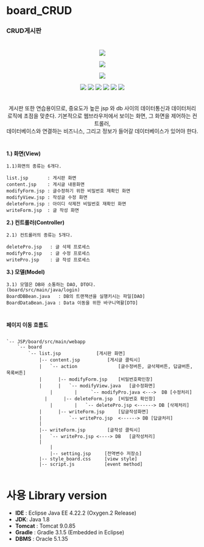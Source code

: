 # board_CRUD
<h3>CRUD게시판<h3>
  
#
<p align="center">
<img src="https://user-images.githubusercontent.com/103496262/164418272-2f3c908a-87fa-4b1d-80cd-8ad5ed86416c.gif">
</p>


<p align="center">
<img src="https://user-images.githubusercontent.com/103496262/164418280-177a6d34-3a49-4d39-ac4f-688dabdc7433.gif">
</p>


<p align="center">
<img src="https://user-images.githubusercontent.com/103496262/164418286-4c43b406-1f1c-4653-8995-c9a234bedeb6.gif">
</p>

<div align=center> 
   	<img src="https://img.shields.io/badge/java-007396?style=for-the-badge&logo=java&logoColor=white"> 
   	<img src="https://img.shields.io/badge/html5-E34F26?style=for-the-badge&logo=html5&logoColor=white"> 
	<img src="https://img.shields.io/badge/css-1572B6?style=for-the-badge&logo=css3&logoColor=white"> 
 	<img src="https://img.shields.io/badge/javascript-F7DF1E?style=for-the-badge&logo=javascript&logoColor=black"> 
	<img src="https://img.shields.io/badge/oracle-F80000?style=for-the-badge&logo=oracle&logoColor=white">
	<img src="https://img.shields.io/badge/eclipse-IDE-F7DF1E?style=for-the-badge&logo=eclipse&logoColor=black">
	
</div>
<br><br>

<div align=center> 
	게시판 또한 연습용이므로, 중요도가 높은 jsp 와 db 사이의 데이터통신과 데이터처리 로직에 초점을 맞춘다.
	기본적으로 웹브라우저에서 보이는 화면, 그 화면을 제어하는 컨트롤러,<br>
	데이터베이스와 연결하는 비즈니스, 그리고 정보가 들어갈 데이터베이스가 있어야 한다.
</div>

#
**1.) 화면(View)**

	1.1)화면의 종류는 6개다.

	list.jsp       : 게시판 화면
	content.jsp    : 게시글 내용화면
	modifyForm.jsp : 글수정하기 위한 비밀번호 재확인 화면
	modifyView.jsp : 작성글 수정 화면
	deleteForm.jsp : 아이디 삭제전 비밀번호 재확인 화면  
	writeForm.jsp  : 글 작성 화면
	 

**2.) 컨트롤러(Controller)**

	2.1) 컨트롤러의 종류는 5개다.
	
	deletePro.jsp	: 글 삭제 프로세스
	modifyPro.jsp	: 글 수정 프로세스
	writePro.jsp	: 글 작성 프로세스
	

**3.) 모델(Model)**

	3.1) 모델은 DB와 소통하는 DAO, DTO다.
	(board/src/main/java/login)
	BoardDBBean.java   : DB의 트랜잭션을 실행키시는 파일[DAO]
	BoardDataBean.java : Data 이동을 위한 바구니역활[DTO]






#
**페이지 이동 흐름도** 
```

`-- JSP/board/src/main/webapp
	`-- board
	    `-- list.jsp 			 [게시판 화면]
	        |-- content.jsp			 [게시글 클릭시]
	        |   `-- action      		 [글수정버튼, 글삭제버튼, 답글버튼, 목록버튼]
	        |      |-- modifyForm.jsp	 [비밀번호확인창]
	        |      |   `-- modifyView.java	 [글수정화면]
		    	|	     |	   `-- modifyPro.java <--->  DB [수정처리]        
		      |      |-- deleteForm.jsp  [비밀번호 확인창]
			    |	     |   `-- deletePro.jsp <------> DB [삭제처리]
	        |      |-- writeForm.jsp  	 [답글작성화면]
	        |          `-- writePro.jsp  <------> DB [답글처리]
	        |              
	        |-- writeForm.jsp 		 [글작성 클릭시]
	        |   `-- writePro.jsp <----> DB 	 [글작성처리] 
	        |     
		    	| 
		    	|-- setting.jsp 	[전역변수 저장소]
	        |-- style_board.css		[view style]
	        |-- script.js			[event method]
	
```
	
# 사용 Library version
	
-   **IDE**  : Eclipse Java EE 4.22.2 (Oxygen.2 Release)
-   **JDK**: Java 1.8
-   **Tomcat**  : Tomcat 9.0.85
-   **Gradle**  : Gradle 3.1.5 (Embedded in Eclipse)
-   **DBMS**  : Oracle 5.1.35
